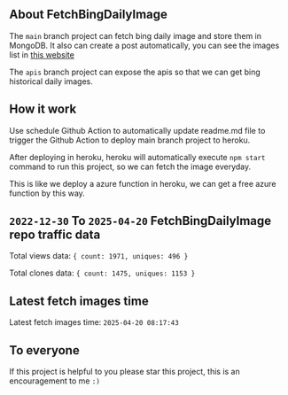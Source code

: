 ## About FetchBingDailyImage

The `main` branch project can fetch bing daily image and store them in MongoDB.
It also can create a post automatically, you can see the images list in [this website](https://oursalbum.netlify.app)

The `apis` branch project can expose the apis so that we can get bing historical daily images.

## How it work

Use schedule Github Action to automatically update readme.md file to trigger the Github Action to deploy main branch project to heroku.

After deploying in heroku, heroku will automatically execute `npm start` command to run this project, so we can fetch the image everyday.

This is like we deploy a azure function in heroku, we can get a free azure function by this way.

## `2022-12-30` To `2025-04-20` FetchBingDailyImage repo traffic data

Total views data: `{ count: 1971, uniques: 496 }`

Total clones data: `{ count: 1475, uniques: 1153 }`

## Latest fetch images time

Latest fetch images time: `2025-04-20 08:17:43`

## To everyone

If this project is helpful to you please star this project, this is an encouragement to me `:)`




